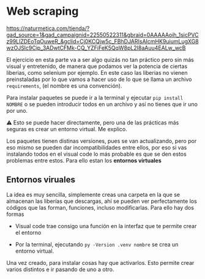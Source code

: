# Web scraping
https://naturmetica.com/tienda/?gad_source=1&gad_campaignid=22550522311&gbraid=0AAAAAoih_1sicPVCz99LlZDEoTqOuweR_&gclid=Cj0KCQjw5c_FBhDJARIsAIcmHK9uiumLugXG8wzOJSlc9Cip_3ADwtCFMk-CQ_YZFiFeK5QqW8pL2I8aAuu4EALw_wcB

El ejercicio en esta parte va a ser algo quizás no tan práctico pero sin más visual y entretenido, de manera que podamos ver la potencia de ciertas liberias, como selenium por ejemplo. En este caso las liberias no vienen preinstaladas por lo que vamos a hacer uso de lo que se llama un archivo ``requirements``, (el nombre es una convención).

Para instalar paquetes se puede ir a la terminal y ejecutar `pip install NOMBRE` o se pueden introducir todos en un archivo y así no tienes que ir uno por uno.

⚠️ Esto se puede hacer directamente, pero una de las prácticas más seguras es crear un entorno virtual. Me explico.

Los paquetes tienen distinas versiones, pues se van actualizando, pero por eso mismo se pueden dar incompatibilidades entre ellos, por eso si vas instalando todos en el visual code lo más probable es que se den estos problemas entre estos. Para ello estan los **entornos virtuales**

## Entornos viruales

La idea es muy sencilla, simplemente creas una carpeta en la que se almacenan las liberías que descargas, ahí se pueden ver perfectamente los códigos que las forman, funciones, incluso modificarlas. Para ello hay dos formas

- Visual code trae consigo una función en la interfaz que te permite crear el entorno

- Por la terminal, ejecutando `py -Version .venv nombre` se crea un entorno virtual.

Una vez creado, para instalar cosas hay que activarlos. Esto permite crear varios distintos e ir pasando de uno a otro.